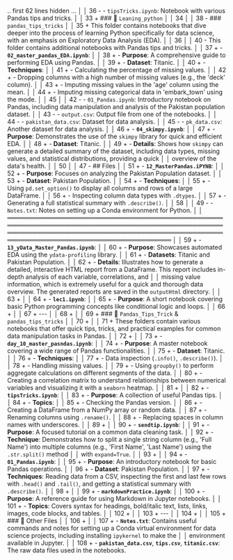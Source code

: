 .. first 62 lines hidden ...                                                                                                                                                                 │
 │    36   - - `tipsTricks.ipynb`: Notebook with various Pandas tips and tricks.                                                                                                                    │
 │    33   + ### 📁 `Leaning_python`                                                                                                                                                                │
 │    34                                                                                                                                                                                            │
 │    38   - ### `pandas_tips_tricks`                                                                                                                                                               │
 │    35   + This folder contains notebooks that dive deeper into the process of learning Python specifically for data science, with an emphasis on Exploratory Data Analysis (EDA).                │
 │    36                                                                                                                                                                                            │
 │    40   - This folder contains additional notebooks with Pandas tips and tricks.                                                                                                                 │
 │    37   + -   **`02_master_pandas_EDA.ipynb`**:                                                                                                                                                  │
 │    38   +     -   **Purpose**: A comprehensive guide to performing EDA using Pandas.                                                                                                             │
 │    39   +     -   **Dataset**: Titanic.                                                                                                                                                          │
 │    40   +     -   **Techniques**:                                                                                                                                                                │
 │    41   +         -   Calculating the percentage of missing values.                                                                                                                              │
 │    42   +         -   Dropping columns with a high number of missing values (e.g., the 'deck' column).                                                                                           │
 │    43   +         -   Imputing missing values in the 'age' column using the mean.                                                                                                                │
 │    44   +         -   Imputing missing categorical data in 'embark_town' using the mode.                                                                                                         │
 │    45                                                                                                                                                                                            │
 │    42   - - `01_Pandas.ipynb`: Introductory notebook on Pandas, including data manipulation and analysis of the Pakistan population dataset.                                                     │
 │    43   - - `output.csv`: Output file from one of the notebooks.                                                                                                                                 │
 │    44   - - `pakistan_data.csv`: Dataset for data analysis.                                                                                                                                      │
 │    45   - - `pk_data.csv`: Another dataset for data analysis.                                                                                                                                    │
 │    46   + -   **`04_skimpy.ipynb`**:                                                                                                                                                             │
 │    47   +     -   **Purpose**: Demonstrates the use of the `skimpy` library for quick and efficient EDA.                                                                                         │
 │    48   +     -   **Dataset**: Titanic.                                                                                                                                                          │
 │    49   +     -   **Details**: Shows how `skimpy` can generate a detailed summary of the dataset, including data types, missing values, and statistical distributions, providing a quick         │
 │           overview of the data's health.                                                                                                                                                         │
 │    50                                                                                                                                                                                            │
 │    47   - ## Files                                                                                                                                                                               │
 │    51   + -   **`12_MasterPandas.iPYNB`**:                                                                                                                                                       │
 │    52   +     -   **Purpose**: Focuses on analyzing the Pakistan Population dataset.                                                                                                             │
 │    53   +     -   **Dataset**: Pakistan Population.                                                                                                                                              │
 │    54   +     -   **Techniques**:                                                                                                                                                                │
 │    55   +         -   Using `pd.set_option()` to display all columns and rows of a large DataFrame.                                                                                              │
 │    56   +         -   Inspecting column data types with `.dtypes`.                                                                                                                               │
 │    57   +         -   Generating a full statistical summary with `.describe()`.                                                                                                                  │
 │    58                                                                                                                                                                                            │
 │    49   - - `Notes.txt`: Notes on setting up a Conda environment for Python.                                                                                                                     │
 │    ════════════════════════════════════════════════════════════════════════════════════════════════════════════════════════════════════════════════════════════════════════════════════════════  │
 │    59   + -   **`13_yData_Master_Pandas.ipynb`**:                                                                                                                                                │
 │    60   +     -   **Purpose**: Showcases automated EDA using the `ydata-profiling` library.                                                                                                      │
 │    61   +     -   **Datasets**: Titanic and Pakistan Population.                                                                                                                                 │
 │    62   +     -   **Details**: Illustrates how to generate a detailed, interactive HTML report from a DataFrame. This report includes in-depth analysis of each variable, correlations, and      │
 │           missing value information, which is extremely useful for a quick and thorough data overview. The generated reports are saved in the `outputHtml` directory.                            │
 │    63   +                                                                                                                                                                                        │
 │    64   + -   **`lec1.ipynb`**:                                                                                                                                                                  │
 │    65   +     -   **Purpose**: A short notebook covering basic Python programming concepts like conditional logic and loops.                                                                     │
 │    66   +                                                                                                                                                                                        │
 │    67   + ---                                                                                                                                                                                    │
 │    68   +                                                                                                                                                                                        │
 │    69   + ### 📁 `Pandas_Tips_Trick` & `pandas_tips_tricks`                                                                                                                                      │
 │    70   +                                                                                                                                                                                        │
 │    71   + These folders contain various notebooks that offer quick tips, tricks, and practical examples for common data manipulation tasks in Pandas.                                            │
 │    72   +                                                                                                                                                                                        │
 │    73   + -   **`day_10_master_pasndas.ipynb`**:                                                                                                                                                 │
 │    74   +     -   **Purpose**: A master notebook covering a wide range of Pandas functionalities.                                                                                                │
 │    75   +     -   **Dataset**: Titanic.                                                                                                                                                          │
 │    76   +     -   **Techniques**:                                                                                                                                                                │
 │    77   +         -   Data inspection (`.info()`, `.describe()`).                                                                                                                                │
 │    78   +         -   Handling missing values.                                                                                                                                                   │
 │    79   +         -   Using `groupby()` to perform aggregate calculations on different segments of the data.                                                                                     │
 │    80   +         -   Creating a correlation matrix to understand relationships between numerical variables and visualizing it with a `seaborn` heatmap.                                         │
 │    81   +                                                                                                                                                                                        │
 │    82   + -   **`tipsTricks.ipynb`**:                                                                                                                                                            │
 │    83   +     -   **Purpose**: A collection of useful Pandas tips.                                                                                                                               │
 │    84   +     -   **Topics**:                                                                                                                                                                    │
 │    85   +         -   Checking the Pandas version.                                                                                                                                               │
 │    86   +         -   Creating a DataFrame from a NumPy array or random data.                                                                                                                    │
 │    87   +         -   Renaming columns using `.rename()`.                                                                                                                                        │
 │    88   +         -   Replacing spaces in column names with underscores.                                                                                                                         │
 │    89   +                                                                                                                                                                                        │
 │    90   + -   **`sendtip.ipynb`**:                                                                                                                                                               │
 │    91   +     -   **Purpose**: A focused tutorial on a common data cleaning task.                                                                                                                │
 │    92   +     -   **Technique**: Demonstrates how to split a single string column (e.g., 'Full Name') into multiple columns (e.g., 'First Name', 'Last Name') using the `.str.split()` method    │
 │           with `expand=True`.                                                                                                                                                                    │
 │    93   +                                                                                                                                                                                        │
 │    94   + -   **`01_Pandas.ipynb`**:                                                                                                                                                             │
 │    95   +     -   **Purpose**: An introductory notebook for basic Pandas operations.                                                                                                             │
 │    96   +     -   **Dataset**: Pakistan Population.                                                                                                                                              │
 │    97   +     -   **Techniques**: Reading data from a CSV, inspecting the first and last few rows with `.head()` and `.tail()`, and getting a statistical summary with `.describe()`.            │
 │    98   +                                                                                                                                                                                        │
 │    99   + -   **`markdownPractice.ipynb`**:                                                                                                                                                      │
 │    100  +     -   **Purpose**: A reference guide for using Markdown in Jupyter notebooks.                                                                                                        │
 │    101  +     -   **Topics**: Covers syntax for headings, bold/italic text, lists, links, images, code blocks, and tables.                                                                       │
 │    102  +                                                                                                                                                                                        │
 │    103  + ---                                                                                                                                                                                    │
 │    104  +                                                                                                                                                                                        │
 │    105  + ### 📄 Other Files                                                                                                                                                                     │
 │    106  +                                                                                                                                                                                        │
 │    107  + -   **`Notes.txt`**: Contains useful commands and notes for setting up a Conda virtual environment for data science projects, including installing `ipykernel` to make the             │
 │           environment available in Jupyter.                                                                                                                                                      │
 │    108  + -   **`pakistan_data.csv`**, **`tips.csv`**, **`titanic.csv`**: The raw data files used in the notebooks.    

